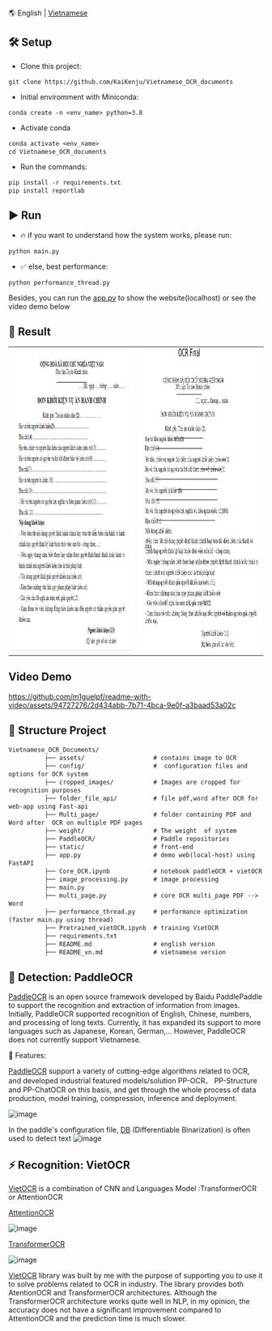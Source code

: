 🌎 English | [Vietnamese](README_vn.md)

## 🛠️ Setup

- Clone  this project:

```[bash]
git clone https://github.com/KaiKenju/Vietnamese_OCR_documents
```

- Initial enviromment with Miniconda:

```[bash]
conda create -n <env_name> python=3.8
```
- Activate conda
```[bash]
conda activate <env_name> 
cd Vietnamese_OCR_documents
```
- Run the commands:
```[bash]
pip install -r requirements.txt
pip install reportlab
```

## ▶️ Run
* 🔥 if you want to understand how the system works, please run:
```[bash]
python main.py
```
* ✅ else, best performance:
```[bash]
python performance_thread.py
```

Besides, you can run the [app.py](app.py) to show the website(localhost) or see the video demo below
## 📝 Result
<table>
  <tr>
    <td><img src="assets/don-khoi-kien-vu-an-hanh-chinh-9418.png" alt="don-khoi-kien-vu-an-hanh-chinh-9418" style="width: 800px; height: 600px;"></td>
    <td><img src="ocr_final_image_with_boxes.jpg" alt="ocr_final_image_with_boxes" style="width: 800px; height: 600px;"></td>
  </tr>
</table>

## Video Demo
https://github.com/m1guelpf/readme-with-video/assets/94727276/2d434abb-7b71-4bca-9e0f-a3baad53a02c



## 🚀 Structure Project
```[bash]
Vietnamese_OCR_Documents/
          ├── assets/                   # contains image to OCR
          ├── config/                   #  configuration files and options for OCR system
          ├── cropped_images/           # Images are cropped for recognition purposes
          ├── folder_file_api/          # file pdf,word after OCR for web-app using Fast-api
          ├── Multi_page/               # folder containing PDF and Word after  OCR on multiple PDF pages
          ├── weight/                   # The weight  of system
          ├── PaddleOCR/                # Paddle repositories
          ├── static/                   # front-end 
          ├── app.py                    # demo web(local-host) using FastAPI 
          ├── Core_OCR.ipynb            # notebook paddleOCR + vietOCR
          ├── image_processing.py       # image processing
          ├── main.py
          ├── multi_page.py             # core OCR multi_page PDF --> Word
          ├── performance_thread.py     # performance optimization (faster main.py using thread)
          ├── Pretrained_vietOCR.ipynb  # training VietOCR
          ├── requirements.txt     
          ├── README.md                 # english version
          ├── README_vn.md              # vietnamese version
```
## 🚀 Detection: PaddleOCR
[PaddleOCR](https://github.com/PaddlePaddle/PaddleOCR/tree/main) is an open source framework developed by Baidu PaddlePaddle to support the recognition and extraction of information from images. Initially, PaddleOCR supported recognition of English, Chinese, numbers, and processing of long texts. Currently, it has expanded its support to more languages ​​such as Japanese, Korean, German,... However, PaddleOCR does not currently support Vietnamese.

🌟 Features:

[PaddleOCR](https://github.com/PaddlePaddle/PaddleOCR/blob/main/README_en.md) support a variety of cutting-edge algorithms related to OCR, and developed industrial featured models/solution PP-OCR、 PP-Structure and PP-ChatOCR on this basis, and get through the whole process of data production, model training, compression, inference and deployment.

![image](https://github.com/KaiKenju/Vietnamese_OCR_documents/assets/94727276/75d28e4d-c8cd-4738-bd8e-8fb20643026a)

In the paddle's configuration file, [DB](https://arxiv.org/pdf/1911.08947) (Differentiable Binarization) is often used to detect text
![image](https://github.com/KaiKenju/Vietnamese_OCR_documents/assets/94727276/a59ae091-80e7-40e7-8ddb-0d7e52e91b07)

## ⚡ Recognition: VietOCR

[VietOCR](https://github.com/pbcquoc/vietocr) is a combination of CNN and  Languages Model :TransformerOCR  or AttentionOCR

[AttentionOCR](https://arxiv.org/pdf/1706.03762)

![image](https://github.com/KaiKenju/Vietnamese_OCR_documents/assets/94727276/c1350449-14b0-4a8c-81fe-c1740e1a6880)

[TransformerOCR](https://pbcquoc.github.io/transformer/)

![image](https://github.com/KaiKenju/Vietnamese_OCR_documents/assets/94727276/83a37c72-b84e-400c-bd7c-289dafc91149)

[VietOCR](https://pbcquoc.github.io/vietocr/) library was built by me with the purpose of supporting you to use it to solve problems related to OCR in industry. The library provides both AtentionOCR and TransformerOCR architectures. Although the TransformerOCR architecture works quite well in NLP, in my opinion, the accuracy does not have a significant improvement compared to AttentionOCR and the prediction time is much slower.